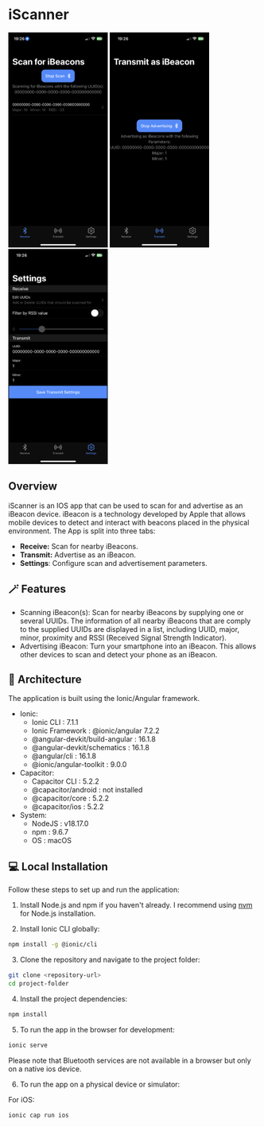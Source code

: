 # iScanner

<p float="left">
<img src="./screenshots/receive.PNG" width="200">
<img src="./screenshots/transmit.jpeg" width="200">
<img src="./screenshots/settings.jpeg" width="200">
</p>

## Overview

iScanner is an IOS app that can be used to scan for and advertise as an iBeacon device. iBeacon is a technology developed by Apple that allows mobile devices to detect and interact with beacons placed in the physical environment. The App is split into three tabs:

- **Receive:** Scan for nearby iBeacons.
- **Transmit:** Advertise as an iBeacon.
- **Settings**: Configure scan and advertisement parameters.

## 🪄 Features

- Scanning iBeacon(s): Scan for nearby iBeacons by supplying one or several UUIDs. The information of all nearby iBeacons that are comply to the supplied UUIDs are displayed in a list, including UUID, major, minor, proximity and RSSI (Received Signal Strength Indicator).
- Advertising iBeacon: Turn your smartphone into an iBeacon. This allows other devices to scan and detect your phone as an iBeacon.


## 🔧 Architecture

The application is built using the Ionic/Angular framework.

- Ionic:
    - Ionic CLI                     : 7.1.1
    - Ionic Framework               : @ionic/angular 7.2.2
    - @angular-devkit/build-angular : 16.1.8
    - @angular-devkit/schematics    : 16.1.8
    - @angular/cli                  : 16.1.8
    - @ionic/angular-toolkit        : 9.0.0
- Capacitor:
    - Capacitor CLI      : 5.2.2
    - @capacitor/android : not installed
    - @capacitor/core    : 5.2.2
    - @capacitor/ios     : 5.2.2
- System:
    - NodeJS : v18.17.0
    - npm    : 9.6.7
    - OS     : macOS


## 💻 Local Installation

Follow these steps to set up and run the application:

1. Install Node.js and npm if you haven't already. I recommend using [nvm](https://github.com/nvm-sh/nvm) for Node.js installation.

2. Install Ionic CLI globally:
```bash
npm install -g @ionic/cli
```

3. Clone the repository and navigate to the project folder:

```bash
git clone <repository-url>
cd project-folder
```

4. Install the project dependencies:

```bash
npm install
```
5. To run the app in the browser for development:
```bash
ionic serve
```
Please note that Bluetooth services are not available in a browser but only on a native ios device.

6. To run the app on a physical device or simulator:

For iOS:

```bash
ionic cap run ios
```
